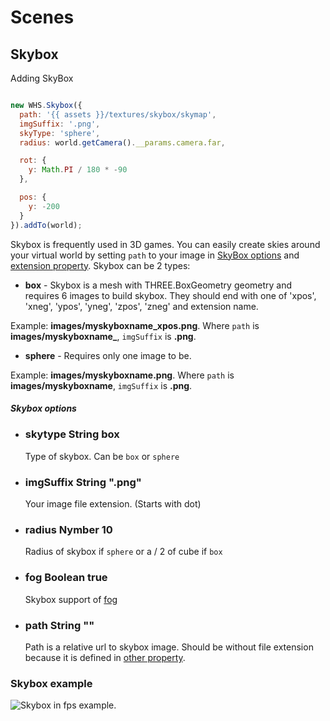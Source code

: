 # Scenes

<h2 class="wso" id="skybox">Skybox</h2>

<div class="blockTitle h3">Adding SkyBox</div>

```javascript

new WHS.Skybox({
  path: '{{ assets }}/textures/skybox/skymap',
  imgSuffix: '.png',
  skyType: 'sphere',
  radius: world.getCamera().__params.camera.far,

  rot: {
  	y: Math.PI / 180 * -90
  },

  pos: {
  	y: -200
  }
}).addTo(world);

```

Skybox is frequently used in 3D games. You can easily create skies around your virtual world by setting `path` to your image in <a href="#scenes-skybox">SkyBox options</a> and <a href="#scenes-skybox-imgSuffix">extension property</a>.
Skybox can be 2 types:

 - **box** - Skybox is a mesh with THREE.BoxGeometry geometry and requires 6 images to build skybox. They should end with one of 'xpos', 'xneg', 'ypos', 'yneg', 'zpos', 'zneg' and extension name. 

 Example: **images/myskyboxname_xpos.png**. Where `path` is **images/myskyboxname_**, `imgSuffix` is **.png**.

 - **sphere** - Requires only one image to be. 

 Example: **images/myskyboxname.png**. Where `path` is **images/myskyboxname**, `imgSuffix` is **.png**.


<div class="params" id="scenes-skybox">
  <h5>Skybox options <a href="#scenes-skybox" class="anchor"></a></h5>
  <ul>
    <li id="scenes-skybox-skytype">
      <h3><a href="#scenes-skybox-skytype" class="anchor"></a> skytype
        <span class="type">String</span>
        <span class="default">box</span>
      </h3>
      <p>Type of skybox. Can be <code>box</code> or <code>sphere</code></p>
    </li>
    <li id="scenes-skybox-imgSuffix">
      <h3><a href="#scenes-skybox-imgSuffix" class="anchor"></a> imgSuffix
        <span class="type">String</span>
        <span class="default">".png"</span>
      </h3>
      <p>Your image file extension. (Starts with dot)</p>
    </li>
    <li id="scenes-skybox-radius">
      <h3><a href="#scenes-skybox-radius" class="anchor"></a> radius
        <span class="type">Nymber</span>
        <span class="default">10</span>
      </h3>
      <p>Radius of skybox if <code>sphere</code> or a / 2 of cube if <code>box</code> </p>
    </li>
    <li id="scenes-skybox-fog">
      <h3><a href="#scenes-skybox-fog" class="anchor"></a> fog
        <span class="type">Boolean</span>
        <span class="default">true</span>
      </h3>
      <p>Skybox support of <a href="#world-fog">fog</a></p>
    </li>
    <li id="scenes-skybox-path">
      <h3><a href="#scenes-skybox-path" class="anchor"></a> path
        <span class="type">String</span>
        <span class="default">""</span>
      </h3>
      <p>Path is a relative url to skybox image. Should be without file extension because it is defined in <a href="#scenes-skybox-imgSuffix">other property</a>.</p>
    </li>
  </ul>
</div>

### Skybox example
<img src="images/skybox.png" alt="Skybox in fps example.">